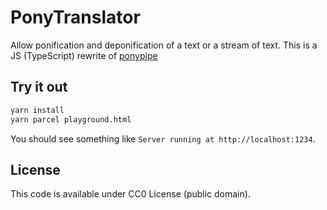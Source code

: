 # PonyTranslator

Allow ponification and deponification of a text or a stream of text. This is a JS (TypeScript) rewrite of [ponypipe](https://github.com/maandree/ponypipe)

## Try it out

```bash
yarn install
yarn parcel playground.html
```

You should see something like `Server running at http://localhost:1234`.

## License

This code is available under CC0 License (public domain).
